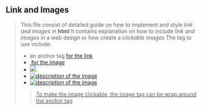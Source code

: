 ## Link and Images

> This file consist of detailed guide on how to implement and style _link and images_ in **html**
> It contains explanation on how to include _link and images_ in a web design or how create a _clickable images_
> The tag to use include:
>- an anchor tag <a href=""> for the link
>- <img> for the image
>- <img src="path to the image file"> 
>- <img src="path to the image file" alt="description of the image">
>- <img src="path to the image file" alt="description of the image" width="" height="">
>> To make the image clickable, the image tag can be wrap around the anchor tag
